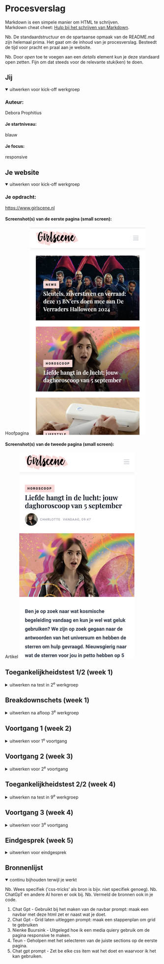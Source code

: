# Procesverslag
Markdown is een simpele manier om HTML te schrijven.  
Markdown cheat cheet: [Hulp bij het schrijven van Markdown](https://github.com/adam-p/markdown-here/wiki/Markdown-Cheatsheet).

Nb. De standaardstructuur en de spartaanse opmaak van de README.md zijn helemaal prima. Het gaat om de inhoud van je procesverslag. Besteedt de tijd voor pracht en praal aan je website.

Nb. Door *open* toe te voegen aan een *details* element kun je deze standaard open zetten. Fijn om dat steeds voor de relevante stuk(ken) te doen.





## Jij

<details open>
  <summary>uitwerken voor kick-off werkgroep</summary>

  ### Auteur:
  Debora Prophitius

  #### Je startniveau:
  blauw
  #### Je focus:
  responsive
 
 
</details>





## Je website

<details open>
  <summary>uitwerken voor kick-off werkgroep</summary>

  ### Je opdracht:
 https://www.girlscene.nl
  #### Screenshot(s) van de eerste pagina (small screen): 

 Hoofpagina
  <img src="readme-images/eerste.png" width="375px" alt="Dit is de hoofpagina van de website, hierin kan je de artikelen vinden etc.">

  #### Screenshot(s) van de tweede pagina (small screen):
  Artikel 
  <img src="readme-images/tweede.png" width="375px" alt="hier kan je het artikel lezen">
 
</details>



## Toegankelijkheidstest 1/2 (week 1)

<details>
  <summary>uitwerken na test in 2<sup>e</sup> werkgroep</summary>

  ### Bevindingen
  Het is makkelijk om met voice chat te navigeren over de website via de computer, alleen via de telefoon als het scherm kleiner word is het wat lastiger, zinnen worden dan in zijn geheel niet afgemaakt, wat ook enorm belangrijk is is de sections zodat er goed te horen is wanneer er een nieuw deel begint op de website
 

</details>



## Breakdownschets (week 1)

<details>
  <summary>uitwerken na afloop 3<sup>e</sup> werkgroep</summary>

  ### de hele pagina: 
  <img src="readme-images/schets.png" width="375px" alt="breakdown van de hele pagina">

  ### dynamisch deel (bijv menu): 
  <img src="readme-images/1.jpg" width="375px" alt="breakdown van een dynamisch deel">

  ### wellicht nog een dynamisch deel (bijv filter): 
  <img src="readme-images/2.jpg" width="375px" alt="breakdown van nog een dynamisch deel">

</details>





## Voortgang 1 (week 2)

<details>
  <summary>uitwerken voor 1<sup>e</sup> voortgang</summary>

  ### Stand van zaken
  Ik had bij het coderen van mijn html enkele problemen, ik wist bijvoorbeeld niet wt mijn H1 was aangezien die niet heel duidelijk was, ook had ik in de eerste instantie alles alleen in een h2 h3 en een p, toen leerde ik van een klasgenoot dat het beter is om alles te listen. Ik heb toen geleerd dat je kan referen naar dat het een artikel is door de tag <article> te gebruiken, nadat ik dat heb geleerd is mijn html code veel meer overzichtelijk geworden. Het enige wat ik nog steeds niet weet is wat ik als H1 moet gebruiken aangezien je voor een goede code wel een H1 nodig hebt. 


  ### Agenda voor meeting
  - HTML, CSS
  -Vraag over H1
  -Vraag over article tag 
  -shadow neemt heel vakje over 


  ### Verslag van meeting
  hier na afloop snel de uitkomsten van de meeting vastleggen

  - op font en plaatjes maten een clamp zetten
  - aspect-ratio voor verhouding en breedte
  -  text-transform:uppercase;
  - engelse woorden moeten met lang"en" ervoor
  - icoontje bovenin van website aanpassen
  - naam author toevoegen
  - Bij het logo uitleggen op welke pagina je bent in plaats van het logo te beschrijven
  -H1 mag op het logo van de website 

</details>





## Voortgang 2 (week 3)

<details>
  <summary>uitwerken voor 2<sup>e</sup> voortgang</summary>

  ### Stand van zaken
  De HTML ging redelijk goed, ik had alleen moeite met simpele dingen zoals de border om de text even groot maken als de text en het logo moet ook bovenin het hamburgermenu staan, ik heb hier enorm lang mee lopen puzzelen maar ik kwam er echt niet uit. 
  ### Agenda voor meeting
vragen:
- Hoe krijg ik de blokken alleen om de text heen 
- Hoe komt het logo ook in het hamburger menu te staan? Z-Index werkt niet. 

### Verslag van meeting
  hier na afloop snel de uitkomsten van de meeting vastleggen

 -Overal em ipv pixel
 -texten downoaden en allemaal aanpassen
 -voor dark modus de foto aanpassen naar dark modus
 -Z-index hoger zetten en een foutje weghalen waardoor hij de Z-Index niet pakte.
 -Om de box om de text te laten passen gebruik je : width:fit content. 

</details>





## Toegankelijkheidstest 2/2 (week 4)

<details>
  <summary>uitwerken na test in 9<sup>e</sup> werkgroep</summary>

  ### Bevindingen
  Lijst met je bevindingen die in de test naar voren kwamen (geef ook aan wat er verbeterd is):

  Door de sections die ik in de website heb gemaakt is het makkelijker om hier doorheen te navigeren, op de originele site skipte hij vaak headings, ik heb geprobeerd dit zoveel mogelijk niet te doen, ik heb dus wel een visually hidden moeten gebruiken omdat ik anders een heading zou missen. Ik heb ook een dark modus gemaakt voor de website. 

</details>





## Voortgang 3 (week 4)

<details>
  <summary>uitwerken voor 3<sup>e</sup> voortgang</summary>

  ### Stand van zaken
  De dark modus heb ik gemaakt dit ging redelijk goed, ik heb ook de website volledig rsponsive gemaakt hier ben ik enorm trots op een paar enkele dingen werkte niet mee, ik heb erg lang lopen puzzelen met de goede elementen te selecteren ook was ik een beetje vergeten hoe ik grid moest toepassen maar ik had hierover al een heldere uitleg gekregen van 1 van mijn klasgenoten. 

  ### Agenda voor meeting
Vragen:
- Hoe krijg ik de afbeeldingen gelijk gelijnd, 
- De navbutton gaat niet mee in de dark modus omdat het een plaatje is.

  ### Verslag van meeting
  hier na afloop snel de uitkomsten van de meeting vastleggen
  -object fit cover zetten op de grootse media query
  -overflow:hidden vzodat je niet horizontaal kan scrollen
  -,nav:focus:within voor toegankelijkheid navbar
  -test toegankelijkheid op telefoonscherm nog doen
  -als je inert op je nav zet is hij niet actief en dan moet je er op klikken als je hem openmaakt.
  -navbutton veranderen
  -darkmodus bovenin zetten

  

</details>





## Eindgesprek (week 5)

<details>
  <summary>uitwerken voor eindgesprek</summary>

  ### Je uitkomst - karakteristiek screenshots:
  <img src="readme-images/dummy-plaatje.jpg" width="375px" alt="uitomst opdracht 1">


  ### Dit ging goed/Heb ik geleerd: 
 Ik heb geleerde hoe je een website responsive kan maken, ik heb geleerd dat je op een website niet per se divs classes of ids nodig hebt maar heel makkelijk op andere manieren deze kan aanspreken in je css, wat mij enorm heeft geholpen tijdens het coderen is het inspecten en elementen uit en aan zetten om het probleem te achterhalen dit had ik in het eerste jaar ook enorm goed kunnen gebruiken. Ik heb ook geleerd hoe ik een grid kan gebruiken en wat nou eigenlijk flex box is wat heel handig kan zijn voor het maken van een website in de toekomst.

  <img src="readme-images/een.png" width="375px" alt="top">
   <img src="readme-images/twee.png" width="375px" alt="top">
    <img src="readme-images/drie.png" width="375px" alt="top">


  ### Dit was lastig/Is niet gelukt:
  Het is me niet gelukt om de footer volledig responsive te maken de footer was uiteindelijk uberhaupt best een groot probleem bij het maken ik selecteerde vaak niet het goede onderdeel, ook hoort er in de navbar een zoekbalk te zijn maar die zit er ook niet bij in. Het is me ook niet gelukt om het hamburgermenu te veranderen naar daadwerkelijk 3 strepen in plaats van een image, ik had helaas geen tijd meer om hier naar te kijken ik had dit ook graag nog willen leren.

  <img src="readme-images/vier.png" width="375px" alt="bummer">
   <img src="readme-images/vijf.png" width="375px" alt="bummer">
</details>





## Bronnenlijst

<details open>
  <summary>continu bijhouden terwijl je werkt</summary>

  Nb. Wees specifiek ('css-tricks' als bron is bijv. niet specifiek genoeg). 
  Nb. ChatGpT en andere AI horen er ook bij.
  Nb. Vermeld de bronnen ook in je code.

  1. Chat Gpt - Gebruikt bij het maken van de navbar prompt: maak een navbar met deze html zet er naast wat je doet. 
  2. Chat Gpt - Grid laten uitleggen prompt: maak een stappenplan om grid te gebruiken
  3. Nienke Buursink - Uitgelegd hoe ik een media quiery gebruik om de pagina responsive te maken.
  4. Teun - Geholpen met het selecteren van de juiste sections op de eerste pagina. 
  5. Chat gpt  prompt - Zet be elke css item wat het doet en waarvoor ik het kan gebruiken.


</details>
